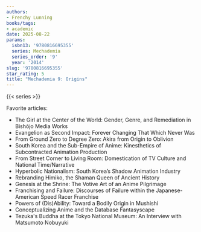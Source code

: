 ```yaml
---
authors:
- Frenchy Lunning
books/tags:
- academic
date: 2025-08-22
params:
  isbn13: '9780816695355'
  series: Mechademia
  series_order: '9'
  year: '2014'
slug: '9780816695355'
star_rating: 5
title: "Mechademia 9: Origins"
---
```



<!--more-->

{{< series >}}

Favorite articles: 

- The Girl at the Center of the World: Gender, Genre, and Remediation in Bishōjo Media Works
- Evangelion as Second Impact: Forever Changing That Which Never Was
- From Ground Zero to Degree Zero: Akira from Origin to Oblivion
- South Korea and the Sub-Empire of Anime: Kinesthetics of Subcontracted Animation Production
- From Street Corner to Living Room: Domestication of TV Culture and National Time/Narrative
- Hyperbolic Nationalism: South Korea’s Shadow Animation Industry
- Rebranding Himiko, the Shaman Queen of Ancient History
- Genesis at the Shrine: The Votive Art of an Anime Pilgrimage
- Franchising and Failure: Discourses of Failure within the Japanese-American Speed Racer Franchise
- Powers of (Dis)Ability: Toward a Bodily Origin in Mushishi
- Conceptualizing Anime and the Database Fantasyscape
- Tezuka's Buddha at the Tokyo National Museum: An Interview with Matsumoto Nobuyuki

